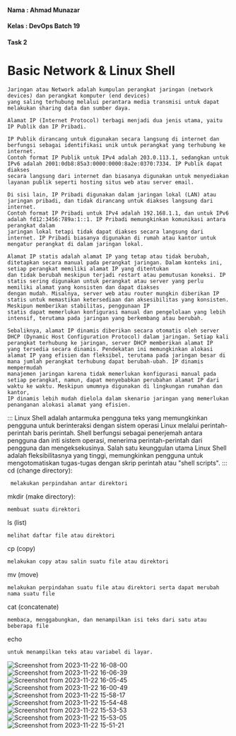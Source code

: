 #### Nama : Ahmad Munazar
#### Kelas : DevOps Batch 19
#### Task 2

# Basic Network & Linux Shell

```
Jaringan atau Network adalah kumpulan perangkat jaringan (network devices) dan perangkat komputer (end devices) 
yang saling terhubung melalui perantara media transmisi untuk dapat melakukan sharing data dan sumber daya.

Alamat IP (Internet Protocol) terbagi menjadi dua jenis utama, yaitu IP Publik dan IP Pribadi.

IP Publik dirancang untuk digunakan secara langsung di internet dan berfungsi sebagai identifikasi unik untuk perangkat yang terhubung ke internet.
Contoh format IP Publik untuk IPv4 adalah 203.0.113.1, sedangkan untuk IPv6 adalah 2001:0db8:85a3:0000:0000:8a2e:0370:7334. IP Publik dapat diakses 
secara langsung dari internet dan biasanya digunakan untuk menyediakan layanan publik seperti hosting situs web atau server email. 

Di sisi lain, IP Pribadi digunakan dalam jaringan lokal (LAN) atau jaringan pribadi, dan tidak dirancang untuk diakses langsung dari internet.
Contoh format IP Pribadi untuk IPv4 adalah 192.168.1.1, dan untuk IPv6 adalah fd12:3456:789a:1::1. IP Pribadi memungkinkan komunikasi antara perangkat dalam 
jaringan lokal tetapi tidak dapat diakses secara langsung dari internet. IP Pribadi biasanya digunakan di rumah atau kantor untuk mengatur perangkat di dalam jaringan lokal.
```
```
Alamat IP statis adalah alamat IP yang tetap atau tidak berubah, ditetapkan secara manual pada perangkat jaringan. Dalam konteks ini, setiap perangkat memiliki alamat IP yang ditentukan 
dan tidak berubah meskipun terjadi restart atau pemutusan koneksi. IP statis sering digunakan untuk perangkat atau server yang perlu memiliki alamat yang konsisten dan dapat diakses
dengan mudah. Misalnya, server web atau router mungkin diberikan IP statis untuk memastikan ketersediaan dan aksesibilitas yang konsisten. Meskipun memberikan stabilitas, penggunaan IP
statis dapat memerlukan konfigurasi manual dan pengelolaan yang lebih intensif, terutama pada jaringan yang berkembang atau berubah.

Sebaliknya, alamat IP dinamis diberikan secara otomatis oleh server DHCP (Dynamic Host Configuration Protocol) dalam jaringan. Setiap kali perangkat terhubung ke jaringan, server DHCP memberikan alamat IP 
yang tersedia secara dinamis. Pendekatan ini memungkinkan alokasi alamat IP yang efisien dan fleksibel, terutama pada jaringan besar di mana jumlah perangkat terhubung dapat berubah-ubah. IP dinamis mempermudah 
manajemen jaringan karena tidak memerlukan konfigurasi manual pada setiap perangkat, namun, dapat menyebabkan perubahan alamat IP dari waktu ke waktu. Meskipun umumnya digunakan di lingkungan rumahan dan kantor, 
IP dinamis lebih mudah dielola dalam skenario jaringan yang memerlukan penanganan alokasi alamat yang efisien.

```
::: Linux Shell adalah antarmuka pengguna teks yang memungkinkan pengguna untuk berinteraksi dengan sistem operasi Linux melalui perintah-perintah baris perintah. 
Shell berfungsi sebagai penerjemah antara pengguna dan inti sistem operasi, menerima perintah-perintah dari pengguna dan mengeksekusinya. Salah satu keunggulan utama 
Linux Shell adalah fleksibilitasnya yang tinggi, memungkinkan pengguna untuk mengotomatiskan tugas-tugas dengan skrip perintah atau "shell scripts". :::
cd (change directory):
```
 melakukan perpindahan antar direktori
```
mkdir (make directory):
```
membuat suatu direktori
```
ls (list)
```
melihat daftar file atau direktori
```
cp (copy)
```
melakukan copy atau salin suatu file atau direktori
```
mv (move)
```
melakukan perpindahan suatu file atau direktori serta dapat merubah nama suatu file
```
cat (concatenate)
```
membaca, menggabungkan, dan menampilkan isi teks dari satu atau beberapa file
```
echo
```
untuk menampilkan teks atau variabel di layar. 
```

![Screenshot from 2023-11-22 16-08-00](https://github.com/Muna-020/DEVOPS-BATCH-19/assets/74352384/72d39a57-015a-432d-bdbb-f788f7ec2983)
![Screenshot from 2023-11-22 16-06-39](https://github.com/Muna-020/DEVOPS-BATCH-19/assets/74352384/b2d8895b-bd59-48e8-8c31-2c095ec9382f)
![Screenshot from 2023-11-22 16-05-45](https://github.com/Muna-020/DEVOPS-BATCH-19/assets/74352384/2d7ae665-6ac0-4c81-b1ce-7dcb6e6ba438)
![Screenshot from 2023-11-22 16-00-49](https://github.com/Muna-020/DEVOPS-BATCH-19/assets/74352384/76197bdb-6af7-49e6-a2b1-a39c7a487310)
![Screenshot from 2023-11-22 15-58-17](https://github.com/Muna-020/DEVOPS-BATCH-19/assets/74352384/77233366-5843-44e3-8a8a-31495b10826c)
![Screenshot from 2023-11-22 15-54-48](https://github.com/Muna-020/DEVOPS-BATCH-19/assets/74352384/0e020de0-59c2-4f6b-aaef-e78281eb9941)
![Screenshot from 2023-11-22 15-53-53](https://github.com/Muna-020/DEVOPS-BATCH-19/assets/74352384/00a1e916-16e9-4c55-ab11-69dd83d54bbd)
![Screenshot from 2023-11-22 15-53-05](https://github.com/Muna-020/DEVOPS-BATCH-19/assets/74352384/763c0d1b-34b9-40ac-ab1f-9e1cc07a436e)
![Screenshot from 2023-11-22 15-51-21](https://github.com/Muna-020/DEVOPS-BATCH-19/assets/74352384/5df7a954-de9d-4d57-83b1-0025d9182484)




